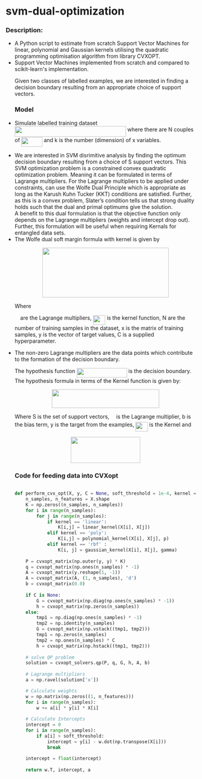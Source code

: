 # svm-dual-optimization
<h3>Description:</h3>
<ul style="list-style-type:disc">
<li>A Python script to estimate from scratch Support Vector Machines for linear, polynomial and Gaussian kernels utilising the quadratic programming optimisation algorithm from library CVXOPT.</li>
<li>Support Vector Machines implemented from scratch and compared to scikit-learn's implementation.</li>

Given two classes of labelled examples, we are interested in finding a decision boundary resulting from an appropriate choice of support vectors.
 
<h3>Model</h3>
<li><p>Simulate labelled training dataset <img src="https://github.com/DrIanGregory/MachineLearning-SupportVectorMachines/blob/master/svgs/4388ea036963a2791929a7365e301c7a.svg" align=middle width=294.09701144999997pt height=27.91243950000002pt/> where there are N couples of <img src="https://github.com/DrIanGregory/MachineLearning-SupportVectorMachines/blob/master/svgs/81fe5e49971b8fdc94a28f66e9310309.svg" align=middle width=55.44161204999999pt height=24.65753399999998pt/> and k is the number (dimension) of x variables.</p></li>
<li>We are interested in SVM disrimitive analysis by finding the optimum decision boundary resulting from a choice of S support vectors.
This SVM optimization problem is a constrained convex quadratic optimization problem. 
Meaning it can be formulated in terms of Lagrange multipliers.
For the Lagrange multipliers to be applied under constraints, can use the Wolfe Dual Principle which 
is appropriate as long as the Karush Kuhn Tucker (KKT) conditions are satisfied.
Further, as this is a convex problem, Slater’s condition tells us that strong duality holds such that the dual and primal optimums give the solution.</li>
A benefit to this dual formulation is that the objective function only depends on the Lagrange multipliers (weights and intercept drop out).
Further, this formulation will be useful when requiring Kernals for entangled data sets.

<li>The Wolfe dual soft margin formula with kernel is given by

<p align="center"><img src="https://github.com/DrIanGregory/MachineLearning-SupportVectorMachines/blob/master/svgs/0acbd9783d20c53d1e9f750f2665520d.svg" align=middle width=333.89845664999996pt height=131.37932775pt/></p>

Where
<p><img src="https://github.com/DrIanGregory/MachineLearning-SupportVectorMachines/blob/master/svgs/c745b9b57c145ec5577b82542b2df546.svg" align=middle width=10.57650494999999pt height=14.15524440000002pt/> are the Lagrange multipliers, <img src="https://github.com/DrIanGregory/MachineLearning-SupportVectorMachines/blob/master/svgs/39ae080f4ae6ef7bda6a0ca0c44efc78.svg" align=middle width=32.48865674999999pt height=24.65753399999998pt/> is the kernel function, N are the number of training 
samples in the dataset, x is the matrix of training samples, y is the vector of target values, C is a supplied hyperparameter.</p>
</li>
<li>The non-zero Lagrange multipliers are the data points which contribute to the formation of the decision boundary.
<p>The hypothesis function <img src="https://github.com/DrIanGregory/MachineLearning-SupportVectorMachines/blob/master/svgs/4dd763dd7876885c2e5131a0b6d62d57.svg" align=middle width=133.02135495pt height=24.65753399999998pt/> is the decision boundary. The hypothesis formula in terms of the Kernel function is given by:</p></li>

<p align="center"><img src="https://github.com/DrIanGregory/MachineLearning-SupportVectorMachines/blob/master/svgs/554a33df7742aebf76ec7b81f6f3c17a.svg" align=middle width=283.76643075pt height=49.315569599999996pt/></p>
<p>Where S is the set of support vectors, <img src="https://github.com/DrIanGregory/MachineLearning-SupportVectorMachines/blob/master/svgs/c745b9b57c145ec5577b82542b2df546.svg" align=middle width=10.57650494999999pt height=14.15524440000002pt/> is the Lagrange multiplier, b is the bias term, y is the target from the examples, <img src="https://github.com/DrIanGregory/MachineLearning-SupportVectorMachines/blob/master/svgs/39ae080f4ae6ef7bda6a0ca0c44efc78.svg" align=middle width=32.48865674999999pt height=24.65753399999998pt/> is the Kernel and</p>

<p align="center"><img src="https://github.com/DrIanGregory/MachineLearning-SupportVectorMachines/blob/master/svgs/cb555672d4c84c369da09fd80f6811d8.svg" align=middle width=184.7945286pt height=69.0417981pt/></p>

<h3> Code for feeding data into CVXopt </h3>

```python

def perform_cvx_opt(X, y, C = None, soft_threshold = 1e-4, kernel = 'linear', p = 3, gamma = 1e-1):
    n_samples, n_features = X.shape
    K = np.zeros((n_samples, n_samples))
    for i in range(n_samples):
        for j in range(n_samples):
            if kernel == 'linear':
                K[i,j] = linear_kernel(X[i], X[j])
            elif kernel == 'poly':
                K[i,j] = polynomial_kernel(X[i], X[j], p)
            elif kernel == 'rbf' :
                K[i, j] = gaussian_kernel(X[i], X[j], gamma)
                
    P = cvxopt_matrix(np.outer(y, y) * K)
    q = cvxopt_matrix(np.ones(n_samples) * -1)
    A = cvxopt_matrix(y.reshape(1, -1))
    A = cvxopt_matrix(A, (1, n_samples), 'd')
    b = cvxopt_matrix(0.0)
    
    if C is None:
        G = cvxopt_matrix(np.diag(np.ones(n_samples) * -1))
        h = cvxopt_matrix(np.zeros(n_samples))
    else:
        tmp1 = np.diag(np.ones(n_samples) * -1)
        tmp2 = np.identity(n_samples)
        G = cvxopt_matrix(np.vstack((tmp1, tmp2)))
        tmp1 = np.zeros(n_samples)
        tmp2 = np.ones(n_samples) * C
        h = cvxopt_matrix(np.hstack((tmp1, tmp2)))
    
    # solve QP problem
    solution = cvxopt_solvers.qp(P, q, G, h, A, b)
    
    # Lagrange multipliers
    a = np.ravel(solution['x'])

    # Calculate weights
    w = np.matrix(np.zeros((1, n_features)))
    for i in range(n_samples):
        w += a[i] * y[i] * X[i]
        
    # Calculate Intercepts
    intercept = 0
    for i in range(n_samples):
        if a[i] > soft_threshold:
            intercept = y[i] - w.dot(np.transpose(X[i]))
            break
    
    intercept = float(intercept)
    
    return w.T, intercept, a
```
   


